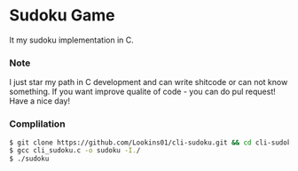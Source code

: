 # Sudoku Game
It my sudoku implementation in C. 
###  Note
I just star my path in C development and can write shitcode or can not know something. If you want improve qualite of code - you can do pul request! Have a nice day!

### Complilation
```bash
$ git clone https://github.com/Lookins01/cli-sudoku.git && cd cli-sudoku
$ gcc cli_sudoku.c -o sudoku -I./
$ ./sudoku
```
